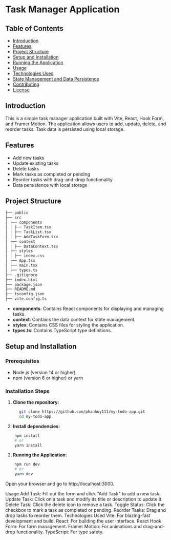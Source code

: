 # Task Manager Application

## Table of Contents

- [Introduction](#introduction)
- [Features](#features)
- [Project Structure](#project-structure)
- [Setup and Installation](#setup-and-installation)
- [Running the Application](#running-the-application)
- [Usage](#usage)
- [Technologies Used](#technologies-used)
- [State Management and Data Persistence](#state-management-and-data-persistence)
- [Contributing](#contributing)
- [License](#license)

## Introduction

This is a simple task manager application built with Vite, React, Hook Form, and Framer Motion. The application allows users to add, update, delete, and reorder tasks. Task data is persisted using local storage.

## Features

- Add new tasks
- Update existing tasks
- Delete tasks
- Mark tasks as completed or pending
- Reorder tasks with drag-and-drop functionality
- Data persistence with local storage

## Project Structure

```sh
├── public
├── src
│ ├── components
│ │ ├── TaskItem.tsx
│ │ ├── TaskList.tsx
│ │ ├── AddTaskForm.tsx
│ ├── context
│ │ ├── DataContext.tsx
│ ├── styles
│ │ ├── index.css
│ ├── App.tsx
│ ├── main.tsx
│ ├── types.ts
├── .gitignore
├── index.html
├── package.json
├── README.md
├── tsconfig.json
├── vite.config.ts
```

- **components**: Contains React components for displaying and managing tasks.
- **context**: Contains the data context for state management.
- **styles**: Contains CSS files for styling the application.
- **types.ts**: Contains TypeScript type definitions.

## Setup and Installation

### Prerequisites

- Node.js (version 14 or higher)
- npm (version 6 or higher) or yarn

### Installation Steps

1. **Clone the repository:**

```sh
      git clone https://github.com/phanhuy111/my-todo-app.git
      cd my-todo-app
```

2. **Install dependencies:**

```sh
    npm install
    # or
    yarn install
```

3. **Running the Application:**

```sh
    npm run dev
    # or
    yarn dev
```

Open your browser and go to http://localhost:3000.

Usage
Add Task: Fill out the form and click "Add Task" to add a new task.
Update Task: Click on a task and modify its title or description to update it.
Delete Task: Click the delete icon to remove a task.
Toggle Status: Click the checkbox to mark a task as completed or pending.
Reorder Tasks: Drag and drop tasks to reorder them.
Technologies Used
Vite: For blazing-fast development and build.
React: For building the user interface.
React Hook Form: For form management.
Framer Motion: For animations and drag-and-drop functionality.
TypeScript: For type safety.

